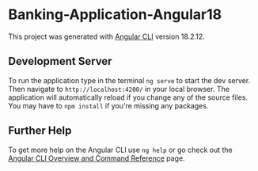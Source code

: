 # Banking-Application-Angular18

This project was generated with [Angular CLI](https://github.com/angular/angular-cli) version 18.2.12.

## Development Server

To run the application type in the terminal `ng serve` to start the dev server. 
Then navigate to `http://localhost:4200/` in your local browser. 
The application will automatically reload if you change any of the source files. You may have to `npm install` if you're missing any packages.

## Further Help

To get more help on the Angular CLI use `ng help` or go check out the [Angular CLI Overview and Command Reference](https://angular.io/cli) page.
